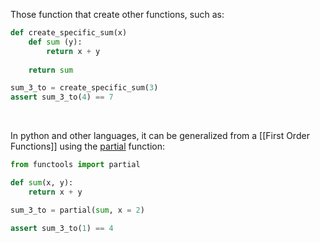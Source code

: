 Those function that create other functions, such as:
```python
def create_specific_sum(x)
	def sum (y):
		return x + y
		
	return sum

sum_3_to = create_specific_sum(3)
assert sum_3_to(4) == 7
```

<br>

In python and other languages, it can be generalized from a [[First Order Functions]] using the [partial](https://docs.python.org/3/library/functools.html) function:
```python
from functools import partial

def sum(x, y):
	return x + y

sum_3_to = partial(sum, x = 2)

assert sum_3_to(1) == 4
```

